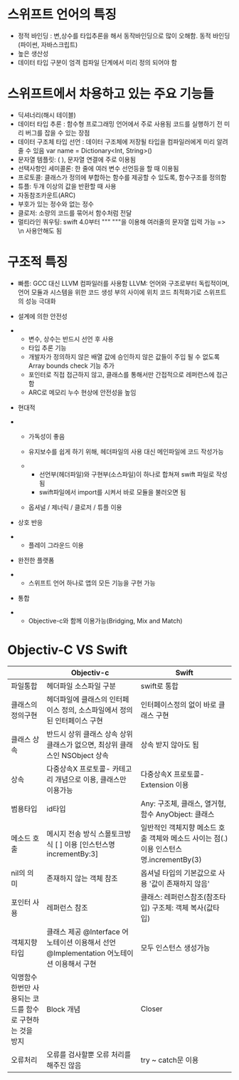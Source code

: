 # 스위프트 언어의 특징

- 정적 바인딩 : 변,상수를 타입추론을 해서 동작바인딩으로 많이 오해함.
             동적 바인딩(파이썬, 자바스크립트)
- 높은 생산성
- 데이터 타입 구분이 엄격
             컴파일 단계에서 미리 정의 되어야 함

 

# 스위프트에서 차용하고 있는 주요 기능들

- 딕셔너리(해시 테이블)
- 데이터 타입 추론 : 함수형 프로그래밍 언어에서 주로 사용됨
             코드를 실행하기 전 미리 버그를 잡을 수 있는 장점
- 데이터 구조체 타입 선언 : 데이터 구조체에 저장될 타입을 컴파일러에게 미리 알려 줄 수 있음
             var name = Dictionary<Int, String>()
- 문자열 템플릿: \( ), 문자열 연결에 주로 이용됨
- 선택사항인 세미콜론: 한 줄에 여러 변수 선언등을 할 때 이용됨
- 프로토콜: 클래스가 정의에 부합하는 함수를 제공할 수 있도록, 함수구조를 정의함
- 튜플: 두개 이상의 값을 반환할 때 사용
- 자동참조카운트(ARC)
- 부호가 있는 정수와 없는 정수
- 클로저: 소량의 코드를 묶어서 함수처럼 전달
- 멀티라인 쿼우팅: swift      4.0부터 """ """을 이용해 여러줄의 문자열 입력 가능 => \n 사용안해도 됨

 

# 구조적 특징

- 빠름: GCC 대신 LLVM 컴파일러를 사용함
             LLVM: 언어와 구조로부터 독립적이며, 언어 모듈과 시스템을 위한 코드 생성 부의 사이에 위치
             코드 최적화기로 스위프트의 성능 극대화

- 설계에 의한 안전성

- - 변수, 상수는 반드시 선언 후 사용
  - 타입 추론 기능
  - 개발자가 정의하지 않은 배열 값에 승인하지 않은 값들이 주입 될 수 없도록
                 Array bounds check 기능 추가
  - 포인터로 직접 접근하지 않고, 클래스를 통해서만 간접적으로 레퍼런스에 접근함
  - ARC로 메모리 누수 현상에 안전성을 높임

- 현대적

- - 가독성이 좋음

  - 유지보수를 쉽게 하기 위해, 헤더파일의 사용 대신 메인파일에 코드 작성가능

  - - 선언부(헤더파일)와 구현부(소스파일)이 하나로 합쳐져 swift 파일로 작성됨
    - swift파일에서 import를 시켜서 바로 모듈을 불러오면 됨

  - 옵셔널 / 제너릭 / 클로저 / 튜플 이용

- 상호 반응

- - 플레이 그라운드 이용

- 완전한 플랫폼

- - 스위프트 언어 하나로 앱의 모든 기능을 구현 가능

- 통합

- - Objective-c와 함께 이용가능(Bridging,       Mix and Match)

 

 

# Objectiv-C VS Swift

|                                                              | Objectiv-c                                                   | Swift                                                        |
| ------------------------------------------------------------ | ------------------------------------------------------------ | ------------------------------------------------------------ |
| 파일통합                                                     | 헤더파일      소스파일 구분                                  | swift로 통합                                                 |
| 클래스의 정의구현                                            | 헤더파일에 클래스의 인터페이스 정의,      소스파일에서 정의된 인터페이스 구현 | 인터페이스정의 없이 바로 클래스 구현                         |
| 클래스 상속                                                  | 반드시 상위 클래스 상속      상위 클래스가 없으면, 최상위 클래스인 NSObject 상속 | 상속 받지 않아도 됨                                          |
| 상속                                                         | 다중상속X      프로토콜- 카테고리 개념으로 이용, 클래스만 이용가능 | 다중상속X      프로토콜- Extension 이용                      |
| 범용타입                                                     | id타입                                                       | Any: 구조체, 클래스, 열거형, 함수      AnyObject: 클래스     |
| 메소드 호출                                                  | 메시지 전송 방식      스몰토크방식 [ ] 이용      [인스턴스명   incrementBy:3] | 일반적인 객체지향 메소드 호출      객체와 메소드 사이는 점(.) 이용      인스턴스명.incrementBy(3) |
| nil의 의미                                                   | 존재하지 않는 객체 참조                                      | 옵셔널 타입의 기본값으로 사용      '값이 존재하지 않음'      |
| 포인터 사용                                                  | 레퍼런스 참조                                                | 클래스: 레퍼런스참조(참조타입)      구조체: 객체 복사(값타입) |
| 객체지향타입                                                 | 클래스 제공      @Interface 어노테이션 이용해서 선언      @Implementation 어노테이션 이용해서 구현 | 모두 인스턴스 생성가능                                       |
| 익명함수      한번만 사용되는 코드를 함수로 구현하는 것을 방지 | Block 개념                                                   | Closer                                                       |
| 오류처리                                                     | 오류를 검사할뿐 오류 처리를 해주진 않음                      | try ~ catch문 이용                                           |